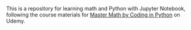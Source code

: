 This is a repository for learning math and Python with Jupyter Notebook, following the course materials for [Master Math by Coding in Python](https://www.udemy.com/course/math-with-python/) on Udemy.
